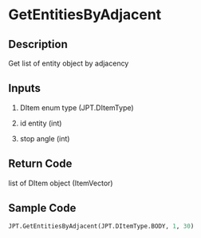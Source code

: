# GetEntitiesByAdjacent

## Description

Get list of entity object by adjacency

## Inputs

1. DItem enum type (JPT.DItemType)

2. id entity (int)

3. stop angle (int)

## Return Code

list of DItem object (ItemVector)

## Sample Code

```python
JPT.GetEntitiesByAdjacent(JPT.DItemType.BODY, 1, 30)
```
